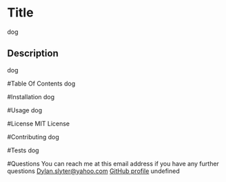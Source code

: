 
  # Title
  dog

  ## Description
  dog
  
  #Table Of Contents
  dog

  #Installation
  dog

  #Usage
  dog

  #License
  MIT License

  #Contributing
  dog

  #Tests
  dog

  #Questions
  You can reach me at this email address if you have any further questions Dylan.slyter@yahoo.com
  [GitHub profile](https://GitHub.com/DylanSlyter)
  undefined
  